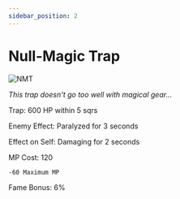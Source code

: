 ```yaml
---
sidebar_position: 2
---
```


# Null-Magic Trap

![NMT](https://vwiki.valorserver.com/api/item/picture/null-magic%20trap)

<i>This trap doesn't go too well with magical gear...</i>

Trap: 600 HP within 5 sqrs

Enemy Effect: Paralyzed for 3 seconds

Effect on Self: Damaging for 2 seconds

MP Cost: 120

    -60 Maximum MP

Fame Bonus: 6%
